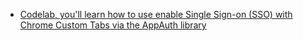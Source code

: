 - [Codelab, you'll learn how to use enable Single Sign-on (SSO) with Chrome Custom Tabs via the AppAuth library](https://codelabs.developers.google.com/codelabs/appauth-android-codelab/)